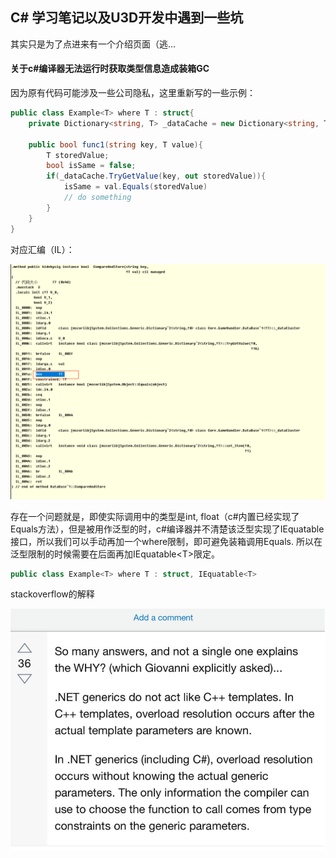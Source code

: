 ## C# 学习笔记以及U3D开发中遇到一些坑

其实只是为了点进来有一个介绍页面（逃...

#### 关于c#编译器无法运行时获取类型信息造成装箱GC

因为原有代码可能涉及一些公司隐私，这里重新写的一些示例：

```c#
public class Example<T> where T : struct{
    private Dictionary<string, T> _dataCache = new Dictionary<string, T>();
    
    public bool func1(string key, T value){
        T storedValue;
        bool isSame = false;
        if(_dataCache.TryGetValue(key, out storedValue)){
            isSame = val.Equals(storedValue)
			// do something
        }
    }
}
```

对应汇编（IL）：



![image-20220222152226029](.\pics\il.png)

存在一个问题就是，即使实际调用中的类型是int, float（c#内置已经实现了Equals方法），但是被用作泛型的时，c#编译器并不清楚该泛型实现了IEquatable接口，所以我们可以手动再加一个where限制，即可避免装箱调用Equals. 所以在泛型限制的时候需要在后面再加IEquatable<T\>限定。

```c#
public class Example<T> where T : struct, IEquatable<T>
```

stackoverflow的解释

![image-20220222152736718](./pics/anwser.png)